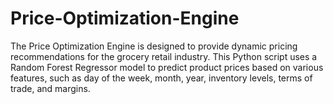 # Price-Optimization-Engine
The Price Optimization Engine is designed to provide dynamic pricing recommendations for the grocery retail industry. This Python script uses a Random Forest Regressor model to predict product prices based on various features, such as day of the week, month, year, inventory levels, terms of trade, and margins.
